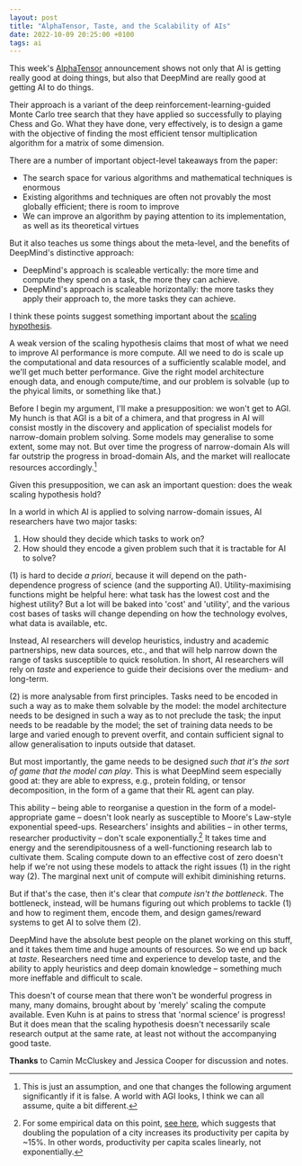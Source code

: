 ```yaml
---
layout: post
title: "AlphaTensor, Taste, and the Scalability of AIs"
date: 2022-10-09 20:25:00 +0100
tags: ai
---
```


This week's [AlphaTensor](https://www.deepmind.com/blog/discovering-novel-algorithms-with-alphatensor) announcement shows not only that AI is getting really good at doing things, but also that DeepMind are really good at getting AI to do things.

Their approach is a variant of the deep reinforcement-learning-guided Monte Carlo tree search that they have applied so successfully to playing Chess and Go. What they have done, very effectively, is to design a game with the objective of finding the most efficient tensor multiplication algorithm for a matrix of some dimension.

There are a number of important object-level takeaways from the paper:

- The search space for various algorithms and mathematical techniques is enormous
- Existing algorithms and techniques are often not provably the most globally efficient; there is room to improve
- We can improve an algorithm by paying attention to its implementation, as well as its theoretical virtues

But it also teaches us some things about the meta-level, and the benefits of DeepMind's distinctive approach:

- DeepMind's approach is scaleable vertically: the more time and compute they spend on a task, the more they can achieve.
- DeepMind's approach is scaleable horizontally: the more tasks they apply their approach to, the more tasks they can achieve.

I think these points suggest something important about the [scaling hypothesis](https://www.gwern.net/Scaling-hypothesis#scaling-hypothesis).

A weak version of the scaling hypothesis claims that most of what we need to improve AI performance is more compute. All we need to do is scale up the computational and data resources of a sufficiently scalable model, and we'll get much better performance. Give the right model architecture enough data, and enough compute/time, and our problem is solvable (up to the phyical limits, or something like that.)

Before I begin my argument, I'll make a presupposition: we won't get to AGI. My hunch is that AGI is a bit of a chimera, and that progress in AI will consist mostly in the discovery and application of specialist models for narrow-domain problem solving. Some models may generalise to some extent, some may not. But over time the progress of narrow-domain AIs will far outstrip the progress in broad-domain AIs, and the market will reallocate resources accordingly.[^1]

Given this presupposition, we can ask an important question: does the weak scaling hypothesis hold?

In a world in which AI is applied to solving narrow-domain issues, AI researchers have two major tasks:

1. How should they decide which tasks to work on?
2. How should they encode a given problem such that it is tractable for AI to solve?

(1) is hard to decide _a priori_, because it will depend on the path-dependence progress of science (and the supporting AI). Utility-maximising functions might be helpful here: what task has the lowest cost and the highest utility? But a lot will be baked into 'cost' and 'utility', and the various cost bases of tasks will change depending on how the technology evolves, what data is available, etc.

Instead, AI researchers will develop heuristics, industry and academic partnerships, new data sources, etc., and that will help narrow down the range of tasks susceptible to quick resolution. In short, AI researchers will rely on _taste_ and experience to guide their decisions over the medium- and long-term.

(2) is more analysable from first principles. Tasks need to be encoded in such a way as to make them solvable by the model: the model architecture needs to be designed in such a way as to not preclude the task; the input needs to be readable by the model; the set of training data needs to be large and varied enough to prevent overfit, and contain sufficient signal to allow generalisation to inputs outside that dataset.

But most importantly, the game needs to be designed _such that it's the sort of game that the model can play_. This is what DeepMind seem especially good at: they are able to express, e.g., protein folding, or tensor decomposition, in the form of a game that their RL agent can play.

This ability – being able to reorganise a question in the form of a model-appropriate game – doesn't look nearly as susceptible to Moore's Law-style exponential speed-ups. Researchers' insights and abilities – in other terms, researcher productivity – don't scale exponentially.[^2] It takes time and energy and the serendipitousness of a well-functioning research lab to cultivate them. Scaling compute down to an effective cost of zero doesn't help if we're not using these models to attack the right issues (1) in the right way (2). The marginal next unit of compute will exhibit diminishing returns.

But if that's the case, then it's clear that _compute isn't the bottleneck_. The bottleneck, instead, will be humans figuring out which problems to tackle (1) and how to regiment them, encode them, and design games/reward systems to get AI to solve them (2).

DeepMind have the absolute best people on the planet working on this stuff, and it takes them time and huge amounts of resources. So we end up back at _taste_. Researchers need time and experience to develop taste, and the ability to apply heuristics and deep domain knowledge – something much more ineffable and difficult to scale.

This doesn't of course mean that there won't be wonderful progress in many, many domains, brought about by 'merely' scaling the compute available. Even Kuhn is at pains to stress that 'normal science' is progress! But it does mean that the scaling hypothesis doesn't necessarily scale research output at the same rate, at least not without the accompanying good taste.

**Thanks** to Camin McCluskey and Jessica Cooper for discussion and notes.

[^1]: This is just an assumption, and one that changes the following argument significantly if it is false. A world with AGI looks, I think we can all assume, quite a bit different.
[^2]: For some empirical data on this point, [see here](https://www.nature.com/articles/467912a), which suggests that doubling the population of a city increases its productivity per capita by ~15%. In other words, productivity per capita scales linearly, not exponentially.
